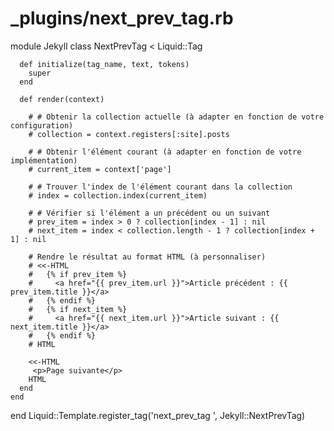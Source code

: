 # _plugins/next_prev_tag.rb
module Jekyll
    class NextPrevTag < Liquid::Tag

      def initialize(tag_name, text, tokens)
        super
      end
  
      def render(context)

        # # Obtenir la collection actuelle (à adapter en fonction de votre configuration)
        # collection = context.registers[:site].posts
  
        # # Obtenir l'élément courant (à adapter en fonction de votre implémentation)
        # current_item = context['page']
  
        # # Trouver l'index de l'élément courant dans la collection
        # index = collection.index(current_item)
  
        # # Vérifier si l'élément a un précédent ou un suivant
        # prev_item = index > 0 ? collection[index - 1] : nil
        # next_item = index < collection.length - 1 ? collection[index + 1] : nil
  
        # Rendre le résultat au format HTML (à personnaliser)
        # <<-HTML
        #   {% if prev_item %}
        #     <a href="{{ prev_item.url }}">Article précédent : {{ prev_item.title }}</a>
        #   {% endif %}
        #   {% if next_item %}
        #     <a href="{{ next_item.url }}">Article suivant : {{ next_item.title }}</a>
        #   {% endif %}
        # HTML

        <<-HTML
         <p>Page suivante</p>
        HTML
      end
    end
  end
Liquid::Template.register_tag('next_prev_tag ', Jekyll::NextPrevTag)